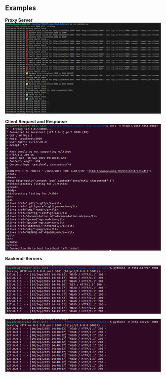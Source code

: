 ## Examples

**Proxy Server**
![Server Log](assets/image.png)

**Client Request and Response**
![Client](assets/image-1.png)

**Backend-Servers**

![Backend-1](assets/image-2.png)

![Backend-2](assets/image-3.png)
